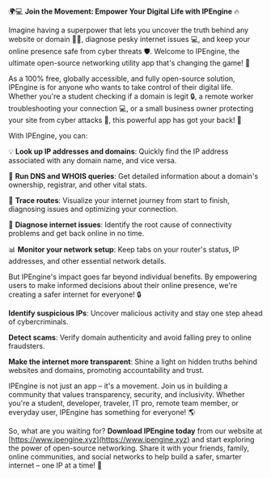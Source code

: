 🌍💻 **Join the Movement: Empower Your Digital Life with IPEngine** 🔥

Imagine having a superpower that lets you uncover the truth behind any website or domain 🕵️‍♀️, diagnose pesky internet issues 💻, and keep your online presence safe from cyber threats 🛡️. Welcome to IPEngine, the ultimate open-source networking utility app that's changing the game! 🚀

As a 100% free, globally accessible, and fully open-source solution, IPEngine is for anyone who wants to take control of their digital life. Whether you're a student checking if a domain is legit 🔒, a remote worker troubleshooting your connection 💻, or a small business owner protecting your site from cyber attacks 🚫, this powerful app has got your back! 🤝

With IPEngine, you can:

💡 **Look up IP addresses and domains**: Quickly find the IP address associated with any domain name, and vice versa.

🔎 **Run DNS and WHOIS queries**: Get detailed information about a domain's ownership, registrar, and other vital stats.

🚗 **Trace routes**: Visualize your internet journey from start to finish, diagnosing issues and optimizing your connection.

💪 **Diagnose internet issues**: Identify the root cause of connectivity problems and get back online in no time.

📊 **Monitor your network setup**: Keep tabs on your router's status, IP addresses, and other essential network details.

But IPEngine's impact goes far beyond individual benefits. By empowering users to make informed decisions about their online presence, we're creating a safer internet for everyone! 🔒

**Identify suspicious IPs**: Uncover malicious activity and stay one step ahead of cybercriminals.

**Detect scams**: Verify domain authenticity and avoid falling prey to online fraudsters.

**Make the internet more transparent**: Shine a light on hidden truths behind websites and domains, promoting accountability and trust.

IPEngine is not just an app – it's a movement. Join us in building a community that values transparency, security, and inclusivity. Whether you're a student, developer, traveler, IT pro, remote team member, or everyday user, IPEngine has something for everyone! 🌎

So, what are you waiting for? **Download IPEngine today** from our website at [https://www.ipengine.xyz](https://www.ipengine.xyz) and start exploring the power of open-source networking. Share it with your friends, family, online communities, and social networks to help build a safer, smarter internet – one IP at a time! 🌈
